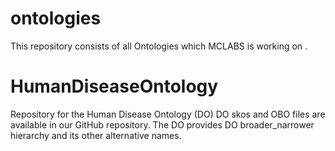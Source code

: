 # ontologies
This repository consists of all Ontologies which MCLABS is working on . 

# HumanDiseaseOntology
Repository for the Human Disease Ontology (DO)
DO skos and OBO files are available in our GitHub repository. The DO provides DO broader_narrower hierarchy and its other alternative names.
